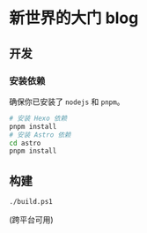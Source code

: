 # 新世界的大门 blog

## 开发

### 安装依赖

确保你已安装了 `nodejs` 和 `pnpm`。

```sh
# 安装 Hexo 依赖
pnpm install
# 安装 Astro 依赖
cd astro
pnpm install
```

## 构建

```sh
./build.ps1
```
(跨平台可用)
